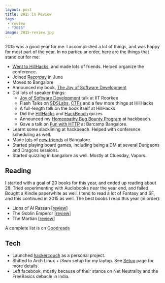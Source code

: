 ```yaml
---
layout: post
title: 2015 in Review
tags:
 - review
 - "2015"
image: 2015-review.jpg
---
```


2015 was a good year for me. I accomplished a lot of things, and was happy for most part of the year. In no particular order, here are the things that stand out for me:

- [Went to HillHacks][hh-blog], and made lots of friends. Helped organize the conference.
- Joined [Razorpay][rzp] in June
- Moved to Bangalore
- Announced my book, [The Joy of Software Development][josd-blog]
- Did lots of speaker things:
  - [Joy of Software Development][josd-talk] talk at IIT Roorkee
  - Flash Talks on [SDSLabs][sdslabs-talk], [CTFs][ctf-talk] and a few more things at HillHacks
  - A full-length talk on the book itself at HillHacks
  - Did the [HillHacks][hh-quiz] and [HackBeach][hb-quiz] quizes
  - Announced my [Homeopathy Bug Bounty Program][homeo] at hackbeach.
  - Gave a talk on [Fun with HTTP][http-talk] at Barcamp Bangalore.
- Learnt some slacklining at hackbeach. Helped with conference scheduling as well.
- Made [lots][hasgeek] of [new friends][nilenso] at Bangalore.
- Started playing board games, including being a DM at several Dungeons and Dragons sessions.
- Started quizzing in bangalore as well. Mostly at Cluesday, Vapors.

## Reading

I started with a goal of 20 books for this year, and ended up reading about 28. Tried experimenting with Audiobooks near the year end, and failed. Bought a Kindle paperwhite as well. I tend to read a lot of Fantasy and SF, and this continued in 2015 as well. The best books I read this year (in order):

- Lions of Al Rassan [[review](https://www.goodreads.com/review/show/1241094426)]
- The Goblin Emperor [[review](https://www.goodreads.com/review/show/1400549503)]
- The Martian [[review](https://www.goodreads.com/review/show/1148506677)]

A complete list is on [Goodreads](https://www.goodreads.com/user/year_in_books/2015/6170741)

## Tech

- Launched [hackercouch][hc] as a personal project.
- Shifted to Arch Linux + i3wm setup for my laptop. See [Setup](/setup/) page for more details.
- Left facebook, mostly because of their stance on Net Neutrality and the FreeBasics debacle in India.

[hh-blog]: /blog/2015/07/20/hillhacks/
[rzp]: https://razorpay.com
[josd-blog]: https://captnemo.in/blog/2015/06/07/on-writing/
[josd-talk]: https://captnemo.in/talks/josd/
[sdslabs-talk]: https://docs.google.com/presentation/d/1qR3JuGU7FXry333qGfVvapshDn72oCjEN8l7bShQl2Y/pub?start=false&loop=false&delayms=3000
[ctf-talk]: http://slides.com/captn3m0/ctf/
[hh-quiz]: https://speakerdeck.com/captn3m0/hillhacks-quiz-2015
[hb-quiz]: https://docs.google.com/presentation/d/1glE2G1xKGkSVELVaQ7YJ4JGul0NLzfHRl1xGgMIwi9Q/pub?start=false&loop=false&delayms=3000
[homeo]: /homeopathy/
[http-talk]: http://slides.com/captn3m0/fun-with-http
[hasgeek]: https://hasgeek.com
[nilenso]: http://nilenso.com
[hc]: https://hackercouch.com
